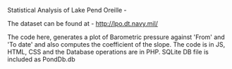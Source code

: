 Statistical Analysis of Lake Pend Oreille -

The dataset can be found at - http://lpo.dt.navy.mil/

The code here, generates a plot of Barometric pressure against 'From' and 'To date' and also computes the coefficient of the slope.
The code is in JS, HTML, CSS and the Database operations are in PHP.
SQLite DB file is included as PondDb.db
